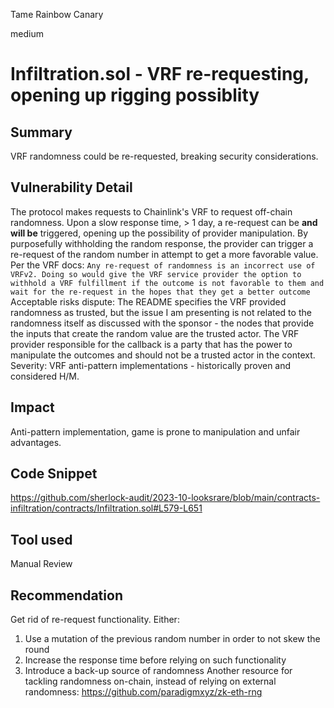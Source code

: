 Tame Rainbow Canary

medium

# Infiltration.sol - VRF re-requesting, opening up rigging possiblity
## Summary
VRF randomness could be re-requested, breaking security considerations. 

## Vulnerability Detail
The protocol makes requests to Chainlink's VRF to request off-chain randomness. Upon a slow response time, > 1 day, a re-request can be **and will be** triggered, opening up the possibility of provider manipulation. By purposefully withholding the random response, the provider can trigger a re-request of the random number in attempt to get a more favorable value.
Per the VRF docs: ``Any re-request of randomness is an incorrect use of VRFv2. Doing so would give the VRF service provider the option to withhold a VRF fulfillment if the outcome is not favorable to them and wait for the re-request in the hopes that they get a better outcome``
Acceptable risks dispute: The README specifies the VRF provided randomness as trusted, but the issue I am presenting is not related to the randomness itself as discussed with the sponsor - the nodes that provide the inputs that create the random value are the trusted actor. The VRF provider responsible for the callback is a party that has the power to manipulate the outcomes and should not be a trusted actor in the context.
Severity: VRF anti-pattern implementations - historically proven and considered H/M.

## Impact
Anti-pattern implementation, game is prone to manipulation and unfair advantages.

## Code Snippet
https://github.com/sherlock-audit/2023-10-looksrare/blob/main/contracts-infiltration/contracts/Infiltration.sol#L579-L651

## Tool used

Manual Review

## Recommendation
Get rid of re-request functionality.
Either: 
1. Use a mutation of the previous random number in order to not skew the round
2. Increase the response time before relying on such functionality
3. Introduce a back-up source of randomness
Another resource for tackling randomness on-chain, instead of relying on external randomness:
https://github.com/paradigmxyz/zk-eth-rng
